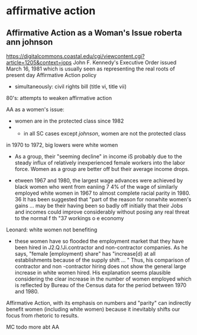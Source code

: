 # affirmative action

## Affirmative Action as a Woman's Issue roberta ann johnson
https://digitalcommons.coastal.edu/cgi/viewcontent.cgi?article=1205&context=jops
John F. Kennedy's Executive Order issued March 16,
1981 which is usually seen as representing the real roots of
present day Affirmative Action policy
- simultaneously: civil rights bill (title vi, title vii)

80's: attempts to weaken affirmative action


AA as a women's issue:
- women are in the protected class since 1982
- - in all SC cases except _johnson_, women are not the protected class

in 1970 to 1972, big lowers were white women
-  As
a group, their "seeming decline" in income iS probably due to the
steady influx of relatively inexperienced female workers into the
labor force. Women as a group are better off but their average
income drops. 

- etween 1967 and 1980, the largest wage advances were achieved
by black women who went from eaniing 7 4% of the wage of
similarly employed white women in 1967 to almost complete
racial parity in 1980. 36 It has been suggested that "part of the
reason for nonwhite women's gains ... may be their having been
so badly off initially that their Jobs and incomes could improve
considerably without posing any real threat to the normal
f th "37 workings o e economy

Leonard: white women not benefiting
- these women
have so flooded the employment market that they have been
hired in J2.Q.!Ji.contractor and non-contractor companies. As he
says, "female [employment) share" has "increase[d) at all establishments because of the supply shift ... " Thus, his comparison
of contractor and non -contractor hiring does not show the
general large increase in white women hired. His explanation
seems plausible considering the clear increase in the number of
women employed which is reflected by Bureau of the Census data
for the period between 1970 and 1980.


Affirmative Action, with
its emphasis on numbers and "parity" can indirectly benefit
women (including white women) because it inevitably shifts our
focus from rhetoric to results. 

MC todo more abt AA

